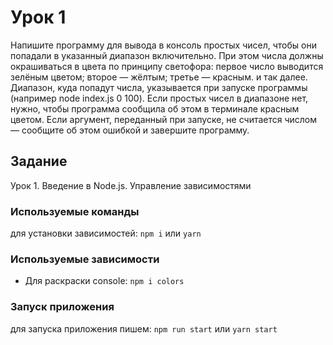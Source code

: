 # Урок 1
Напишите программу для вывода в консоль простых чисел, чтобы они попадали в 
указанный диапазон включительно. При этом числа должны окрашиваться в цвета 
по принципу светофора:
первое число выводится зелёным цветом;
второе — жёлтым;
третье — красным.
и так далее.
Диапазон, куда попадут числа, указывается при запуске программы 
(например node index.js 0 100).
Если простых чисел в диапазоне нет, нужно, чтобы программа сообщила об 
этом в терминале красным цветом.
Если аргумент, переданный при запуске, не считается числом — сообщите об 
этом ошибкой и завершите программу.

## Задание
Урок 1. Введение в Node.js. Управление зависимостями

### Используемые команды
для установки зависимостей: `npm i` или `yarn`

### Используемые зависимости
- Для раскраски console: `npm i colors`

### Запуск приложения
для запуска приложения пишем: `npm run start` или `yarn start`